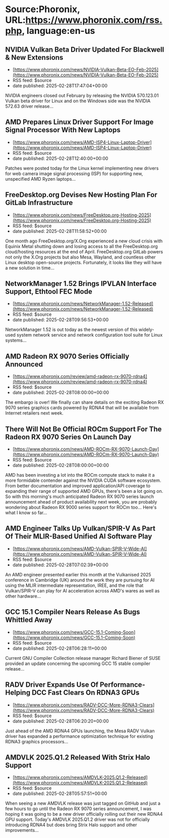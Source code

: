 # Source:Phoronix, URL:https://www.phoronix.com/rss.php, language:en-us

## NVIDIA Vulkan Beta Driver Updated For Blackwell & New Extensions
 - [https://www.phoronix.com/news/NVIDIA-Vulkan-Beta-EO-Feb-2025](https://www.phoronix.com/news/NVIDIA-Vulkan-Beta-EO-Feb-2025)
 - RSS feed: $source
 - date published: 2025-02-28T17:47:04+00:00

NVIDIA engineers closed out February by releasing the NVIDIA 570.123.01 Vulkan beta driver for Linux and on the Windows side was the NVIDIA 572.63 driver release...

## AMD Prepares Linux Driver Support For Image Signal Processor With New Laptops
 - [https://www.phoronix.com/news/AMD-ISP4-Linux-Laptop-Driver](https://www.phoronix.com/news/AMD-ISP4-Linux-Laptop-Driver)
 - RSS feed: $source
 - date published: 2025-02-28T12:40:00+00:00

Patches were posted today for the Linux kernel implementing new drivers for web camera image signal processing (ISP) for supporting new, unspecified AMD Ryzen laptops...

## FreeDesktop.org Devises New Hosting Plan For GitLab Infrastructure
 - [https://www.phoronix.com/news/FreeDesktop.org-Hosting-2025](https://www.phoronix.com/news/FreeDesktop.org-Hosting-2025)
 - RSS feed: $source
 - date published: 2025-02-28T11:58:52+00:00

One month ago FreeDesktop.org/X.Org experienced a new cloud crisis with Equinix Metal shutting down and losing access to all the FreeDesktop.org cloud/hosting resources at the end of April. FreeDesktop.org GitLab powers not only the X.Org projects but also Mesa, Wayland, and countless other Linux desktop open-source projects. Fortunately, it looks like they will have a new solution in time...

## NetworkManager 1.52 Brings IPVLAN Interface Support, Ethtool FEC Mode
 - [https://www.phoronix.com/news/NetworkManager-1.52-Released](https://www.phoronix.com/news/NetworkManager-1.52-Released)
 - RSS feed: $source
 - date published: 2025-02-28T09:56:53+00:00

NetworkManager 1.52 is out today as the newest version of this widely-used system network service and network configuration tool suite for Linux systems...

## AMD Radeon RX 9070 Series Officially Announced
 - [https://www.phoronix.com/review/amd-radeon-rx-9070-rdna4](https://www.phoronix.com/review/amd-radeon-rx-9070-rdna4)
 - RSS feed: $source
 - date published: 2025-02-28T08:00:00+00:00

The embargo is over! We finally can share details on the exciting Radeon RX 9070 series graphics cards powered by RDNA4 that will be available from Internet retailers next week.

## There Will Not Be Official ROCm Support For The Radeon RX 9070 Series On Launch Day
 - [https://www.phoronix.com/news/AMD-ROCm-RX-9070-Launch-Day](https://www.phoronix.com/news/AMD-ROCm-RX-9070-Launch-Day)
 - RSS feed: $source
 - date published: 2025-02-28T08:00:00+00:00

AMD has been investing a lot into the ROCm compute stack to make it a more formidable contender against the NVIDIA CUDA software ecosystem. From better documentation and improved application/API coverage to expanding their range of supported AMD GPUs, there's been a lot going on. So with this morning's much anticipated Radeon RX 9070 series launch announcement ahead of product availability next week, you are probably wondering about Radeon RX 9000 series support for ROCm too... Here's what I know so far...

## AMD Engineer Talks Up Vulkan/SPIR-V As Part Of Their MLIR-Based Unified AI Software Play
 - [https://www.phoronix.com/news/AMD-Vulkan-SPIR-V-Wide-AI](https://www.phoronix.com/news/AMD-Vulkan-SPIR-V-Wide-AI)
 - RSS feed: $source
 - date published: 2025-02-28T07:02:39+00:00

An AMD engineer presented earlier this month at the Vulkanised 2025 conference in Cambridge (UK) around the work they are pursuing for AI using the MLIR intermediate representation, IREE, and the role that Vulkan/SPIR-V can play for AI acceleration across AMD's wares as well as other hardware...

## GCC 15.1 Compiler Nears Release As Bugs Whittled Away
 - [https://www.phoronix.com/news/GCC-15.1-Coming-Soon](https://www.phoronix.com/news/GCC-15.1-Coming-Soon)
 - RSS feed: $source
 - date published: 2025-02-28T06:28:11+00:00

Current GNU Compiler Collection release manager Richard Biener of SUSE provided an update concerning the upcoming GCC 15 stable compiler release...

## RADV Driver Expands Use Of Performance-Helping DCC Fast Clears On RDNA3 GPUs
 - [https://www.phoronix.com/news/RADV-DCC-More-RDNA3-Clears](https://www.phoronix.com/news/RADV-DCC-More-RDNA3-Clears)
 - RSS feed: $source
 - date published: 2025-02-28T06:20:20+00:00

Just ahead of the AMD RDNA4 GPUs launching, the Mesa RADV Vulkan driver has expanded a performance optimization technique for existing RDNA3 graphics processors...

## AMDVLK 2025.Q1.2 Released With Strix Halo Support
 - [https://www.phoronix.com/news/AMDVLK-2025.Q1.2-Released](https://www.phoronix.com/news/AMDVLK-2025.Q1.2-Released)
 - RSS feed: $source
 - date published: 2025-02-28T05:57:51+00:00

When seeing a new AMDVLK release was just tagged on GitHub and just a few hours to go until the Radeon RX 9070 series announcement, I was hoping it was going to be a new driver officially rolling out their new RDNA4 GPU support. Today's AMDVLK 2025.Q1.2 driver was not for officially introducing RDNA4 but does bring Strix Halo support and other improvements...


